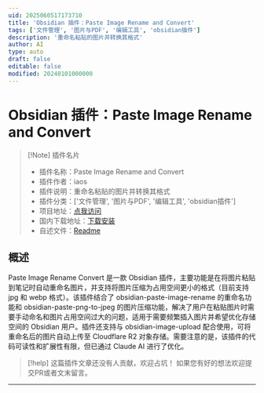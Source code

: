 ```yaml
---
uid: 2025060517173710
title: 'Obsidian 插件：Paste Image Rename and Convert'
tags: ['文件管理', '图片与PDF', '编辑工具', 'obsidian插件']
description: '重命名粘贴的图片并转换其格式'
author: AI
type: auto
draft: false
editable: false
modified: 20240101000000
---
```


# Obsidian 插件：Paste Image Rename and Convert

> [!Note] 插件名片
> - 插件名称：Paste Image Rename and Convert
> - 插件作者：iaos
> - 插件说明：重命名粘贴的图片并转换其格式
> - 插件分类：['文件管理', '图片与PDF', '编辑工具', 'obsidian插件']
> - 项目地址：[点我访问](https://github.com/Yiaos/obsidian-paste-image-rename-convert)
> - 国内下载地址：[下载安装](https://pkmer.cn/products/plugin/pluginMarket/?paste-image-rename-convert)
> - 自述文件：[Readme](https://ghproxy.net/https://raw.githubusercontent.com/Yiaos/obsidian-paste-image-rename-convert/master/README.md)



## 概述

Paste Image Rename Convert 是一款 Obsidian 插件，主要功能是在将图片粘贴到笔记时自动重命名图片，并支持将图片压缩为占用空间更小的格式（目前支持 jpg 和 webp 格式）。该插件结合了 obsidian-paste-image-rename 的重命名功能和 obsidian-paste-png-to-jpeg 的图片压缩功能，解决了用户在粘贴图片时需要手动命名和图片占用空间过大的问题，适用于需要频繁插入图片并希望优化存储空间的 Obsidian 用户。插件还支持与 obsidian-image-upload 配合使用，可将重命名后的图片自动上传至 Cloudflare R2 对象存储。需要注意的是，该插件的代码可读性和扩展性有限，但已通过 Claude AI 进行了优化。


> [!help] 
> 这篇插件文章还没有人贡献，欢迎占坑！
> 如果您有好的想法欢迎提交PR或者文末留言。
> 

---



